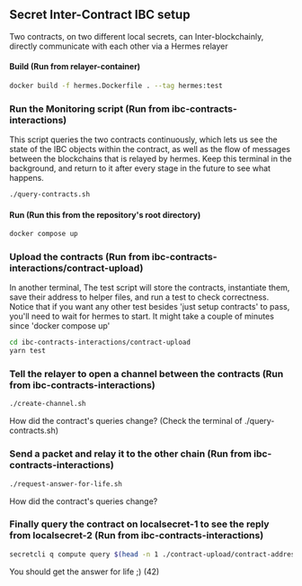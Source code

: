 ## Secret Inter-Contract IBC setup
Two contracts, on two different local secrets, can Inter-blockchainly, directly communicate with each other via a Hermes relayer

#### Build (Run from relayer-container)
```bash
docker build -f hermes.Dockerfile . --tag hermes:test
```

### Run the Monitoring script (Run from ibc-contracts-interactions)
This script queries the two contracts continuously, which lets us see the state of the IBC objects within the contract,
as well as the flow of messages between the blockchains that is relayed by hermes.
Keep this terminal in the background, and return to it after every stage in the future to see what happens.
```bash
./query-contracts.sh
```

#### Run (Run this from the repository's root directory)
```bash
docker compose up
```

### Upload the contracts (Run from ibc-contracts-interactions/contract-upload)
In another terminal, The test script will store the contracts, instantiate them, save their address to helper files, and run a test to check correctness.
Notice that if you want any other test besides 'just setup contracts' to pass, you'll need to wait for hermes
to start. It might take a couple of minutes since 'docker compose up'
```bash
cd ibc-contracts-interactions/contract-upload
yarn test
```

### Tell the relayer to open a channel between the contracts (Run from ibc-contracts-interactions)
```bash
./create-channel.sh
```
How did the contract's queries change? (Check the terminal of ./query-contracts.sh)

### Send a packet and relay it to the other chain (Run from ibc-contracts-interactions)
```bash
./request-answer-for-life.sh
```
How did the contract's queries change?

### Finally query the contract on localsecret-1 to see the reply from localsecret-2 (Run from ibc-contracts-interactions)
```bash
secretcli q compute query $(head -n 1 ./contract-upload/contract-addresses.log) '{"view_received_life_answer": {}}'
```
You should get the answer for life ;) (42)
